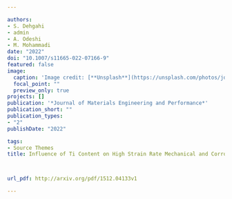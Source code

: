 ```yaml
---

authors:
- S. Dehgahi
- admin
- A. Odeshi
- M. Mohammadi 
date: "2022"
doi: "10.1007/s11665-022-07166-9"
featured: false
image:
  caption: 'Image credit: [**Unsplash**](https://unsplash.com/photos/jdD8gXaTZsc)'
  focal_point: ""
  preview_only: true
projects: []
publication: '*Journal of Materials Engineering and Performance*'
publication_short: ""
publication_types:
- "2"
publishDate: "2022"

tags:
- Source Themes
title: Influence of Ti Content on High Strain Rate Mechanical and Corrosion Behavior of Additively Manufactured Maraging Steels



url_pdf: http://arxiv.org/pdf/1512.04133v1

---
```


